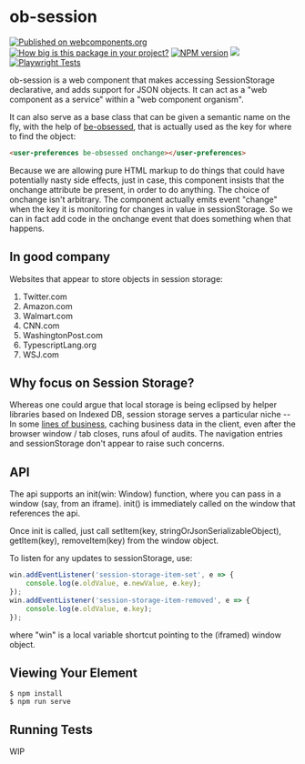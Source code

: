 # ob-session

[![Published on webcomponents.org](https://img.shields.io/badge/webcomponents.org-published-blue.svg)](https://www.webcomponents.org/element/ob-session)
[![How big is this package in your project?](https://img.shields.io/bundlephobia/minzip/ob-session?style=for-the-badge)](https://bundlephobia.com/result?p=ob-session)
[![NPM version](https://badge.fury.io/js/ob-session.png)](http://badge.fury.io/js/ob-session)
<img src="http://img.badgesize.io/https://cdn.jsdelivr.net/npm/ob-session?compression=gzip">
[![Playwright Tests](https://github.com/bahrus/ob-session/actions/workflows/CI.yml/badge.svg?branch=baseline)](https://github.com/bahrus/ob-session/actions/workflows/CI.yml)

ob-session is a web component that makes accessing SessionStorage declarative, and adds support for JSON objects.  It can act as a "web component as a service" within a "web component organism".

It can also serve as a base class that can be given a semantic name on the fly, with the help of [be-obsessed](https://github.com/bahrus-be-obsessed), that is actually used as the key for where to find the object:

```html
<user-preferences be-obsessed onchange></user-preferences>
```

Because we are allowing pure HTML markup to do things that could have potentially nasty side effects, just in case, this component insists that the onchange attribute be present, in order to do anything.  The choice of onchange isn't arbitrary.  The component actually emits event "change" when the key it is monitoring for changes in value in sessionStorage.  So we can in fact add code in the onchange event that does something when that happens.

## In good company

Websites that appear to store objects in session storage:

1.  Twitter.com
2.  Amazon.com
3.  Walmart.com
4.  CNN.com
5.  WashingtonPost.com
6.  TypescriptLang.org
7.  WSJ.com

## Why focus on Session Storage?

Whereas one could argue that local storage is being eclipsed by helper libraries based on Indexed DB, session storage serves a particular niche -- In some [lines of business](https://www.securityevaluators.com/casestudies/industry-wide-misunderstandings-of-https/), caching business data in the client, even after the browser window / tab closes, runs afoul of audits. The navigation entries and sessionStorage don't appear to raise such concerns. 

## API

The api supports an init(win: Window) function, where you can pass in a window (say, from an iframe).  init() is immediately called on the window that references the api.

Once init is called, just call setItem(key, stringOrJsonSerializableObject), getItem(key), removeItem(key) from the window object.

To listen for any updates to sessionStorage, use:

```JavaScript
win.addEventListener('session-storage-item-set', e => {
    console.log(e.oldValue, e.newValue, e.key);
});
win.addEventListener('session-storage-item-removed', e => {
    console.log(e.oldValue, e.key);
});
```

where "win" is a local variable shortcut pointing to the (iframed) window object.

<!--

[Api Reference](https://bahrus.github.io/api-viewer/index.html?npmPackage=ob-session&jsonPath=custom-elements.json)

-->

## Viewing Your Element

```
$ npm install
$ npm run serve
```

## Running Tests

WIP



